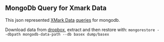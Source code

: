 MongoDb Query for Xmark Data
----
This json represented [XMark Data](http://www.xml-benchmark.org/) [queries](https://www.monetdb.org/XQuery/Benchmark/Xmark/Queries)  for mongodb. 

Download  data from [dropbox](https://www.dropbox.com/s/kygoorwtz0sfzml/xmark-mongodb-data.zip), extract and then restore with: 
`mongorestore --dbpath mongodb-data-path --db basex dump/basex`





